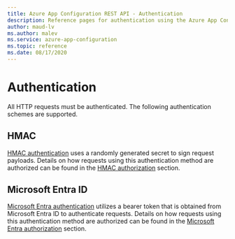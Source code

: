 ```yaml
---
title: Azure App Configuration REST API - Authentication
description: Reference pages for authentication using the Azure App Configuration REST API
author: maud-lv
ms.author: malev
ms.service: azure-app-configuration
ms.topic: reference
ms.date: 08/17/2020
---
```


# Authentication

All HTTP requests must be authenticated. The following authentication schemes are supported.

## HMAC

[HMAC authentication](./rest-api-authentication-hmac.md) uses a randomly generated secret to sign request payloads. Details on how requests using this authentication method are authorized can be found in the [HMAC authorization](./rest-api-authorization-hmac.md) section.

<a name='azure-active-directory'></a>

## Microsoft Entra ID

[Microsoft Entra authentication](../active-directory/authentication/overview-authentication.md) utilizes a bearer token that is obtained from Microsoft Entra ID to authenticate requests. Details on how requests using this authentication method are authorized can be found in the [Microsoft Entra authorization](./rest-api-authorization-azure-ad.md) section.
